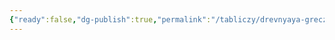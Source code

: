 ```yaml
---
{"ready":false,"dg-publish":true,"permalink":"/tabliczy/drevnyaya-grecziya/kulachnyj-boecz/","dgPassFrontmatter":true}
---
```



